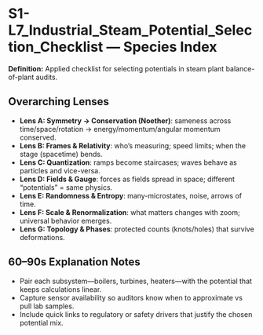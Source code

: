 # S1-L7_Industrial_Steam_Potential_Selection_Checklist — Species Index
**Definition:** Applied checklist for selecting potentials in steam plant balance-of-plant audits.

## Overarching Lenses

- **Lens A: Symmetry -> Conservation (Noether)**: sameness across time/space/rotation → energy/momentum/angular momentum conserved.
- **Lens B: Frames & Relativity**: who’s measuring; speed limits; when the stage (spacetime) bends.
- **Lens C: Quantization**: ramps become staircases; waves behave as particles and vice-versa.
- **Lens D: Fields & Gauge**: forces as fields spread in space; different “potentials” = same physics.
- **Lens E: Randomness & Entropy**: many-microstates, noise, arrows of time.
- **Lens F: Scale & Renormalization**: what matters changes with zoom; universal behavior emerges.
- **Lens G: Topology & Phases**: protected counts (knots/holes) that survive deformations.

## 60–90s Explanation Notes
- Pair each subsystem—boilers, turbines, heaters—with the potential that keeps calculations linear.
- Capture sensor availability so auditors know when to approximate vs pull lab samples.
- Include quick links to regulatory or safety drivers that justify the chosen potential mix.
